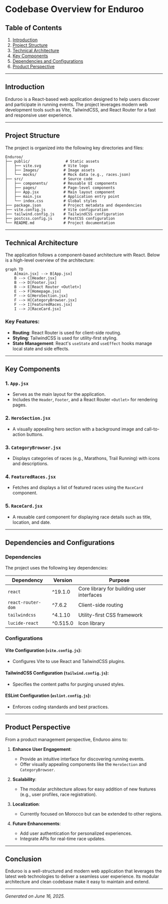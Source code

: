 # Codebase Overview for Enduroo

## Table of Contents
1. [Introduction](#introduction)
2. [Project Structure](#project-structure)
3. [Technical Architecture](#technical-architecture)
4. [Key Components](#key-components)
5. [Dependencies and Configurations](#dependencies-and-configurations)
6. [Product Perspective](#product-perspective)

---

## Introduction
Enduroo is a React-based web application designed to help users discover and participate in running events. The project leverages modern web development tools such as Vite, TailwindCSS, and React Router for a fast and responsive user experience.

---

## Project Structure
The project is organized into the following key directories and files:

```plaintext
Enduroo/
├── public/                # Static assets
│   ├── vite.svg          # Vite logo
│   ├── Images/           # Image assets
│   └── mocks/            # Mock data (e.g., races.json)
├── src/                  # Source code
│   ├── components/       # Reusable UI components
│   ├── pages/            # Page-level components
│   ├── App.jsx           # Main layout component
│   ├── main.jsx          # Application entry point
│   └── index.css         # Global styles
├── package.json          # Project metadata and dependencies
├── vite.config.js        # Vite configuration
├── tailwind.config.js    # TailwindCSS configuration
├── postcss.config.js     # PostCSS configuration
└── README.md             # Project documentation
```

---

## Technical Architecture
The application follows a component-based architecture with React. Below is a high-level overview of the architecture:

```mermaid
graph TD
    A[main.jsx] --> B[App.jsx]
    B --> C[Header.jsx]
    B --> D[Footer.jsx]
    B --> E[React Router <Outlet>]
    E --> F[Homepage.jsx]
    F --> G[HeroSection.jsx]
    F --> H[CategoryBrowser.jsx]
    F --> I[FeaturedRaces.jsx]
    I --> J[RaceCard.jsx]
```

### Key Features:
- **Routing**: React Router is used for client-side routing.
- **Styling**: TailwindCSS is used for utility-first styling.
- **State Management**: React's `useState` and `useEffect` hooks manage local state and side effects.

---

## Key Components

### 1. `App.jsx`
- Serves as the main layout for the application.
- Includes the `Header`, `Footer`, and a React Router `<Outlet>` for rendering pages.

### 2. `HeroSection.jsx`
- A visually appealing hero section with a background image and call-to-action buttons.

### 3. `CategoryBrowser.jsx`
- Displays categories of races (e.g., Marathons, Trail Running) with icons and descriptions.

### 4. `FeaturedRaces.jsx`
- Fetches and displays a list of featured races using the `RaceCard` component.

### 5. `RaceCard.jsx`
- A reusable card component for displaying race details such as title, location, and date.

---

## Dependencies and Configurations

### Dependencies
The project uses the following key dependencies:

| Dependency            | Version  | Purpose                                   |
|-----------------------|----------|-------------------------------------------|
| `react`               | ^19.1.0  | Core library for building user interfaces |
| `react-router-dom`    | ^7.6.2   | Client-side routing                       |
| `tailwindcss`         | ^4.1.10  | Utility-first CSS framework               |
| `lucide-react`        | ^0.515.0 | Icon library                              |

### Configurations

#### Vite Configuration (`vite.config.js`):
- Configures Vite to use React and TailwindCSS plugins.

#### TailwindCSS Configuration (`tailwind.config.js`):
- Specifies the content paths for purging unused styles.

#### ESLint Configuration (`eslint.config.js`):
- Enforces coding standards and best practices.

---

## Product Perspective
From a product management perspective, Enduroo aims to:

1. **Enhance User Engagement**:
   - Provide an intuitive interface for discovering running events.
   - Offer visually appealing components like the `HeroSection` and `CategoryBrowser`.

2. **Scalability**:
   - The modular architecture allows for easy addition of new features (e.g., user profiles, race registration).

3. **Localization**:
   - Currently focused on Morocco but can be extended to other regions.

4. **Future Enhancements**:
   - Add user authentication for personalized experiences.
   - Integrate APIs for real-time race updates.

---

## Conclusion
Enduroo is a well-structured and modern web application that leverages the latest web technologies to deliver a seamless user experience. Its modular architecture and clean codebase make it easy to maintain and extend.

---

*Generated on June 16, 2025.*
